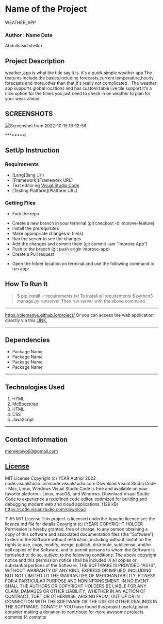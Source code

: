 # Name of the Project
 WEATHER_APP
 ### Author : Name Date
 Abdulbasid sheikh
 ## Project Description
weather_app is what the title say it is. it's a quick,simple weather app.The features include the basics,including forecasts,current temperature,hourly forecasts and more.other than that,it's really not complicated.
-The weather app supports global locations and has customizable live tile support.it's a nice option for the times you just need to check in on weather to plan for your weak ahead.
 ## SCREENSHOTS
 ![Screenshot from 2022-10-15 13-12-56](https://user-images.githubusercontent.com/111878352/195980959-782cae0b-9a30-4f56-bb64-367b10861640.png)

 
 ********!

 ## SetUp Instruction
 ### Requirements
 * [Lang](lang Url)
 * [Framework](Framework URL)
 * Text editor eg [Visual Studio Code](https://code.visualstudio.com/download)
 * [Testing Platform](Platform URL)
 ### Getting Files
 * Fork the repo
 - Create a new branch in your terminal (git checkout -b improve-feature)
 - Install the prerequisites
 - Make appropriate changes in file(s)
 - Run the server to see the changes
 - Add the changes and commit them (git commit -am "Improve App")
 - Push to the branch (git push origin improve-app)
 - Create a Pull request
 * Open the folder location on terminal and use the following command to run app:
 ## How To Run It
 >  $ pip install -r requirements.txt
 To install all requirements
 > $ python3 manage.py runserver
 Then run server with the above command
 *****
 https://olemenye.github.io/project/
 Or you can access the web application directly via this [LINK.](link.com/)
 *****
 ## Dependencies
 - Package Name
 - Package Name
 - Package Name
 - Package Name
 *****
 ## Technologies Used
 1. HTML
 2. MdBootstrap
 3. HTML
 4. CSS
 5. JavaScript
 *****
 ## Contact Information
 
 menyelaiyo93@gmail.com
 ## [License](LICENSE)
 MIT License
 Copyright (c) YEAR Author
 2022
code.visualstudio.comcode.visualstudio.com
Download Visual Studio Code - Mac, Linux, Windows
Visual Studio Code is free and available on your favorite platform - Linux, macOS, and Windows. Download Visual Studio Code to experience a redefined code editor, optimized for building and debugging modern web and cloud applications. (129 kB)
https://code.visualstudio.com/download

11:55
MIT License
This project is licensed underthe Apache licence.see the licence.md file for details
Copyright (c) [YEAR] COPYRIGHT HOLDER
Permission is hereby granted, free of charge, to any person obtaining a copy
of this software and associated documentation files (the "Software"), to deal
in the Software without restriction, including without limitation the rights
to use, copy, modify, merge, publish, distribute, sublicense, and/or sell
copies of the Software, and to permit persons to whom the Software is
furnished to do so, subject to the following conditions:
The above copyright notice and this permission notice shall be included in all
copies or substantial portions of the Software.
THE SOFTWARE IS PROVIDED "AS IS", WITHOUT WARRANTY OF ANY KIND, EXPRESS OR
IMPLIED, INCLUDING BUT NOT LIMITED TO THE WARRANTIES OF MERCHANTABILITY,
FITNESS FOR A PARTICULAR PURPOSE AND NONINFRINGEMENT. IN NO EVENT SHALL THE
AUTHORS OR COPYRIGHT HOLDERS BE LIABLE FOR ANY CLAIM, DAMAGES OR OTHER
LIABILITY, WHETHER IN AN ACTION OF CONTRACT, TORT OR OTHERWISE, ARISING FROM,
OUT OF OR IN CONNECTION WITH THE SOFTWARE OR THE USE OR OTHER DEALINGS IN THE
SOFTWARE.
DONATE
IF YOU have found this project useful,please consider making a donation to contribute for more awesome projects.
commits
14 commits
